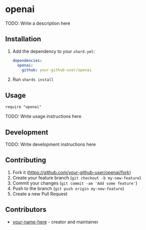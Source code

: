 # openai

TODO: Write a description here

## Installation

1. Add the dependency to your `shard.yml`:

   ```yaml
   dependencies:
     openai:
       github: your-github-user/openai
   ```

2. Run `shards install`

## Usage

```crystal
require "openai"
```

TODO: Write usage instructions here

## Development

TODO: Write development instructions here

## Contributing

1. Fork it (<https://github.com/your-github-user/openai/fork>)
2. Create your feature branch (`git checkout -b my-new-feature`)
3. Commit your changes (`git commit -am 'Add some feature'`)
4. Push to the branch (`git push origin my-new-feature`)
5. Create a new Pull Request

## Contributors

- [your-name-here](https://github.com/your-github-user) - creator and maintainer
